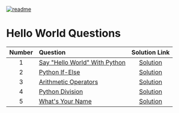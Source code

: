 [![readme](https://img.shields.io/badge/quick%20link-Back%20To%20Main%20Readme%20File-1f72ff.svg)](../README.md)

# Hello World Questions

| Number | Question | Solution Link |
|:------:|:---------|:-------------:|
| 1 | [Say "Hello World" With Python](https://www.hackerrank.com/challenges/py-hello-world) | [Solution](https://github.com/anishLearnsToCode/hackerrank-python/blob/master/introduction/SayHelloWorldWithPython.py) |
| 2 | [Python If-Else](https://www.hackerrank.com/challenges/py-if-else) | [Solution](https://github.com/anishLearnsToCode/hackerrank-python/blob/master/introduction/PythonIfElse.py) |
| 3 | [Arithmetic Operators](https://www.hackerrank.com/challenges/python-arithmetic-operators) | [Solution](https://github.com/anishLearnsToCode/hackerrank-python/blob/master/introduction/ArithmeticOperator.py) |
| 4 | [Python Division](https://www.hackerrank.com/challenges/python-division) | [Solution](https://github.com/anishLearnsToCode/hackerrank-python/blob/master/introduction/Division.py) |
| 5 | [What's Your Name](https://www.hackerrank.com/challenges/whats-your-name) | [Solution](https://github.com/anishLearnsToCode/hackerrank-python/blob/master/strings/whats-your-name.py) |
